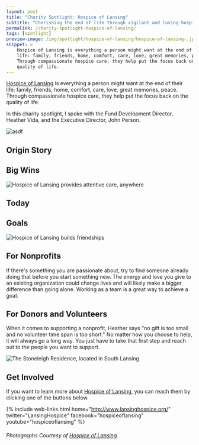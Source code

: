```yaml
---
layout: post
title: "Charity Spotlight: Hospice of Lansing"
subtitle: "Cherishing the end of life through vigilant and loving hospice care."
permalink: /charity-spotlight-hospice-of-lansing/
tags: [spotlight]
preview-image: /img/spotlight/hospice-of-lansing/hospice-of-lansing-.jpg
snippet: >
    Hospice of Lansing is everything a person might want at the end of their
    life: family, friends, home, comfort, care, love, great memories, peace.
    Through compassionate hospice care, they help put the focus back on the
    quality of life.
---
```


[Hospice of Lansing][1] is everything a person might want at the end of their life: family, friends, home, comfort, care, love, great memories, peace. Through compassionate hospice care, they help put the focus back on the quality of life.

In this charity spotlight, I spoke with the Fund Development Director, Heather Vida, and the Executive Director, John Person.

![][5]

## Origin Story



## Big Wins



![][4]

## Today



## Goals



![][3]

## For Nonprofits

If there's something you are passionate about, try to find someone already doing that before you start something new. The energy and love you give to an existing organization could change lives and will likely make a bigger difference than going alone. Working as a team is a great way to achieve a goal.

## For Donors and Volunteers

When it comes to supporting a nonprofit, Heather says "no gift is too small and no volunteer time span is too short." No matter how you choose to help, it will always go a long way. You just have to take that first step and reach out to the people you want to support.

![][2]

## Get Involved

If you want to learn more about [Hospice of Lansing][1], you can reach them by clicking one of the buttons below.

{% include web-links.html home="http://www.lansinghospice.org/" twitter="LansingHospice" facebook="hospiceoflansing" youtube="hospiceoflansing" %}

###### Photographs Courtesy of [Hospice of Lansing][1].



[1]: http://www.lansinghospice.org/ "Hospice of Lansing Homepage"
[2]: /img/spotlight/hospice-of-lansing/hospice-of-lansing-stoneleigh.jpg "The Stoneleigh Residence, located in South Lansing"
[3]: /img/spotlight/hospice-of-lansing/hospice-of-lansing-smiles.jpg "Hospice of Lansing builds friendships"
[4]: /img/spotlight/hospice-of-lansing/hospice-of-lansing-tlc.jpg "Hospice of Lansing provides attentive care, anywhere"
[5]: /img/spotlight/hospice-of-lansing/hospice-of-lansing-smiles.jpg "asdf"
